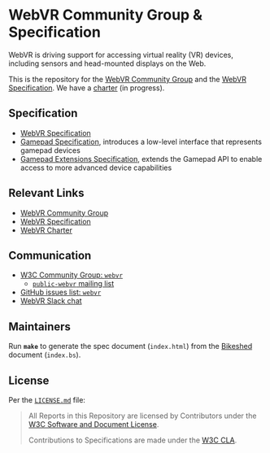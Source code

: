 # WebVR Community Group & Specification

WebVR is driving support for accessing virtual reality (VR) devices, including sensors and head-mounted displays on the Web.

This is the repository for the [WebVR Community Group](https://www.w3.org/community/webvr/) and the [WebVR Specification](https://w3c.github.io/webvr/). We have a [charter](charter/index.html) (in progress).

## Specification
* [WebVR Specification](https://w3c.github.io/webvr/)
* [Gamepad Specification](https://w3c.github.io/gamepad/), introduces a low-level interface that represents gamepad devices
* [Gamepad Extensions Specification](https://w3c.github.io/gamepad/extensions.html), extends the Gamepad API to enable access to more advanced device capabilities

## Relevant Links

* [WebVR Community Group](https://www.w3.org/community/webvr/)
* [WebVR Specification](https://w3c.github.io/webvr/)
* [WebVR Charter](https://w3c.github.io/webvr/charter/)

## Communication

* [W3C Community Group: `webvr`](http://www.w3.org/community/webvr/)
  * [`public-webvr` mailing list](http://lists.w3.org/Archives/Public/public-webvr/)
* [GitHub issues list: `webvr`](https://github.com/w3c/webvr/issues)
* [WebVR Slack chat](https://slacknow.herokuapp.com/webvr/)

## Maintainers

Run __`make`__ to generate the spec document (`index.html`) from the [Bikeshed](https://github.com/tabatkins/bikeshed) document (`index.bs`).

## License

Per the [`LICENSE.md`](LICENSE.md) file:

> All Reports in this Repository are licensed by Contributors under the [W3C Software and Document License](http://www.w3.org/Consortium/Legal/2015/copyright-software-and-document).
>
> Contributions to Specifications are made under the [W3C CLA](https://www.w3.org/community/about/agreements/cla/).
